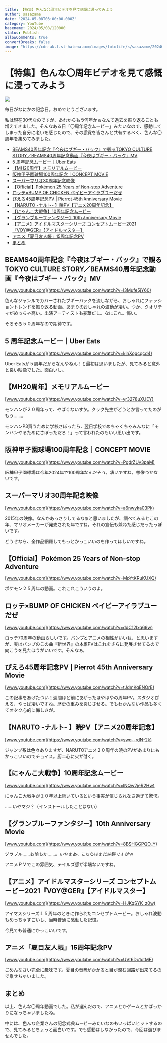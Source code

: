 ```yaml
---
title: 【特集】色んな〇周年ビデオを見て感慨に浸ってみよう
author: sasazame
date: "2024-05-08T03:00:00.000Z"
category: YouTube
basename: 2024/05/08/120000
status: Publish
allowComments: true
convertBreaks: false
image: "https://cdn-ak.f.st-hatena.com/images/fotolife/s/sasazame/20240508/20240508000428.png"
---
```

# 【特集】色んな〇周年ビデオを見て感慨に浸ってみよう

![](https://cdn-ak.f.st-hatena.com/images/fotolife/s/sasazame/20240508/20240508000428.png)

毎日がなにかの記念日。おめでとうございます。

<!-- Extended Body -->

私は現在30代なのですが、あれからもう何年かぁなんて過去を振り返ることも増えてきました。そんなある日「〇周年記念ムービー」みたいなので、感動してしまった自分に老いを感じたので、その感覚を皆さんと共有するべく、色んな〇周年を集めてみました。

-   [BEAMS40周年記念『今夜はブギー・バック』で観るTOKYO CULTURE STORY／BEAMS40周年記念動画『今夜はブギー・バック』MV](#BEAMS40周年記念今夜はブギーバックで観るTOKYO-CULTURE-STORYBEAMS40周年記念動画今夜はブギーバックMV)
-   [5 周年記念ムービー｜Uber Eats](#5-周年記念ムービーUber-Eats)
-   [【MH20周年】メモリアルムービー](#MH20周年メモリアルムービー)
-   [阪神甲子園球場100周年記念｜CONCEPT MOVIE](#阪神甲子園球場100周年記念CONCEPT-MOVIE)
-   [スーパーマリオ30周年記念映像](#スーパーマリオ30周年記念映像)
-   [【Official】Pokémon 25 Years of Non-stop Adventure](#OfficialPokémon-25-Years-of-Non-stop-Adventure)
-   [ロッテ×BUMP OF CHICKEN ベイビーアイラブユーだぜ](#ロッテBUMP-OF-CHICKEN-ベイビーアイラブユーだぜ)
-   [ぴえろ45周年記念PV | Pierrot 45th Anniversary Movie](#ぴえろ45周年記念PV--Pierrot-45th-Anniversary-Movie)
-   [【NARUTO -ナルト- 】暁PV【アニメ20周年記念】](#NARUTO--ナルト--暁PVアニメ20周年記念)
-   [【にゃんこ大戦争】10周年記念ムービー](#にゃんこ大戦争10周年記念ムービー)
-   [【グランブルーファンタジー】10th Anniversary Movie](#グランブルーファンタジー10th-Anniversary-Movie)
-   [【アニメ】アイドルマスターシリーズ コンセプトムービー2021『VOY@GER』【アイドルマスター】](#アニメアイドルマスターシリーズ-コンセプトムービー2021VOYGERアイドルマスター)
-   [アニメ「夏目友人帳」15周年記念PV](#アニメ夏目友人帳15周年記念PV)
-   [まとめ](#まとめ)

## BEAMS40周年記念『今夜はブギー・バック』で観るTOKYO CULTURE STORY／BEAMS40周年記念動画『今夜はブギー・バック』MV

[www.youtube.com](https://www.youtube.com/watch?v=l3Mufe5jY60)

色んなジャンルでカバーされたブギーバックを流しながら、おしゃれにファッショントレンドを振り返る動画。あまりのおしゃれの波動が凄い。つか、クオリティがめっちゃ高い。出演アーティストも豪華だし。なにこれ。怖い。

そろそろ５０周年なので期待です。

## 5 周年記念ムービー｜Uber Eats

[www.youtube.com](https://www.youtube.com/watch?v=kinXogcqcd4)

Uber Eatsが５周年だからなんやねん！と最初は思いましたが、見てみると意外と良い映像でした。面白いし。

## 【MH20周年】メモリアルムービー

[www.youtube.com](https://www.youtube.com/watch?v=yr3278uXUEY)

モンハンが２０周年って、やばくないすか。クック先生がどうとか言ってたのがもう……。

モンハンP3買うために学校さぼったら、翌日学校でめちゃくちゃみんなに「モンハンやるためにさぼっただろ！」って言われたのもいい思い出です。

## 阪神甲子園球場100周年記念｜CONCEPT MOVIE

[www.youtube.com](https://www.youtube.com/watch?v=PgdrZUv3paM)

阪神甲子園球場は今年2024年で100周年なんだそう。凄いですね。想像つかないです。

## スーパーマリオ30周年記念映像

[www.youtube.com](https://www.youtube.com/watch?v=a6nwyka03Pk)

2015年の映像。なんかあっさりしてるなぁと思いましたが、調べてみるとこの年、マリオメーカーが発売された年ですね。それの宣伝も兼ねた感じだったっぽいです。

どうせなら、全作品網羅してもっとかっこいいのを作ってほしいですね。

## 【Official】Pokémon 25 Years of Non-stop Adventure

[www.youtube.com](https://www.youtube.com/watch?v=MpYtKRuKUXQ)

ポケモン２５周年の動画。これこれこういうのよ。

## ロッテ×BUMP OF CHICKEN ベイビーアイラブユーだぜ

[www.youtube.com](https://www.youtube.com/watch?v=ddC12lxq69w)

ロッテ70周年の動画らしいです。バンプとアニメの相性がいいね、と思いますが、実はバンプのこの曲『新世界』の本家PVはこれをさらに発展させてるので向こうを見たほうがいいです。そんなぁ。

## ぴえろ45周年記念PV | Pierrot 45th Anniversary Movie

[www.youtube.com](https://www.youtube.com/watch?v=tJdmKqENOrE)

この記事をあげたつい１週間ほど前にあがったほやほやの周年PV。スタジオぴえろ、やっぱ凄いですね。歴史の重みを感じさせる。でもわかんない作品も多くてオタク心的に悔しさが。

## 【NARUTO -ナルト- 】暁PV【アニメ20周年記念】

[www.youtube.com](https://www.youtube.com/watch?v=swq--rdN-2k)

ジャンプ系は色々ありますが、NARUTOアニメ２０周年の暁のPVがあまりにもかっこいいのでチョイス。厨二心に火が付く。

## 【にゃんこ大戦争】10周年記念ムービー

[www.youtube.com](https://www.youtube.com/watch?v=lNQw2jeR2Hw)

にゃんこ大戦争が１０年以上続いているという事実が信じられなさ過ぎて驚愕。

……いやマジ？（インストールしたことはない）

## 【グランブルーファンタジー】10th Anniversary Movie

[www.youtube.com](https://www.youtube.com/watch?v=8BSHGGPQO_Y)

グラブル……お前もか……。いやまあ、こちらはまだ納得ですがｗ

アニメＰＶでこの雰囲気、テイルズ感が半端ないですね。

## 【アニメ】アイドルマスターシリーズ コンセプトムービー2021『VOY@GER』【アイドルマスター】

[www.youtube.com](https://www.youtube.com/watch?v=HJKqSYK_z0w)

アイマスシリーズ１５周年のときに作られたコンセプトムービー。おしゃれ波動もめっちゃすごいし、当時普通に感動した記憶。

今見ても普通にかっこいいです。

## アニメ「夏目友人帳」15周年記念PV

[www.youtube.com](https://www.youtube.com/watch?v=UVt6Dc1otME)

ごめんなさい完全に趣味です。夏目の音楽がかかると目が潤む回路が出来てるので乗せちゃいました。

## まとめ

以上、色んな〇周年動画でした。私が選んだので、アニメとかゲームとかばっかりになっちゃいましたね。

中には、色んな企業さんの記念式典ムービーみたいなのもいっぱいヒットするので、見てみるとちょっと面白いです。でも感動はしなかったので、今回は選びませんでした。